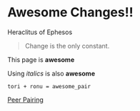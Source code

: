 # Awesome Changes!!

Heraclitus of Ephesos

> Change is the only constant.

This page is **awesome**

Using *italics* is also **awesome**

```
tori + ronu = awesome_pair
```
[Peer Pairing](http://cdn.meme.am/instances/61094966.jpg)

